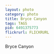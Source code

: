 ```yaml
---
layout: photo
category: photo
title: Bryce Canyon
tags: TAGS
pid: 6491375773
flickrurl: FLICKRURL
---
```


Bryce Canyon
